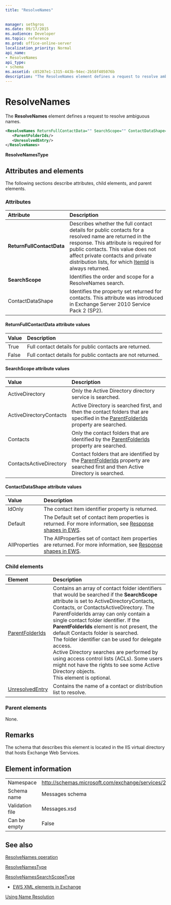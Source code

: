 ```yaml
---
title: "ResolveNames"
 
 
manager: sethgros
ms.date: 09/17/2015
ms.audience: Developer
ms.topic: reference
ms.prod: office-online-server
localization_priority: Normal
api_name:
- ResolveNames
api_type:
- schema
ms.assetid: c85207e1-1315-443b-94ec-2b58f405076b
description: "The ResolveNames element defines a request to resolve ambiguous names."
---
```


# ResolveNames

The **ResolveNames** element defines a request to resolve ambiguous names. 
  
```XML
<ResolveNames ReturnFullContactData="" SearchScope="" ContactDataShape="">
   <ParentFolderIds/>
   <UnresolvedEntry/>
</ResolveNames>
```

 **ResolveNamesType**
## Attributes and elements

The following sections describe attributes, child elements, and parent elements.
  
### Attributes

|**Attribute**|**Description**|
|:-----|:-----|
|**ReturnFullContactData** <br/> |Describes whether the full contact details for public contacts for a resolved name are returned in the response. This attribute is required for public contacts. This value does not affect private contacts and private distribution lists, for which [ItemId](itemid.md) is always returned.  <br/> |
|**SearchScope** <br/> |Identifies the order and scope for a ResolveNames search.  <br/> |
|ContactDataShape  <br/> |Identifies the property set returned for contacts. This attribute was introduced in Exchange Server 2010 Service Pack 2 (SP2).  <br/> |
   
#### ReturnFullContactData attribute values

|**Value**|**Description**|
|:-----|:-----|
|True  <br/> |Full contact details for public contacts are returned.  <br/> |
|False  <br/> |Full contact details for public contacts are not returned.  <br/> |
   
#### SearchScope attribute values

|**Value**|**Description**|
|:-----|:-----|
|ActiveDirectory  <br/> |Only the Active Directory directory service is searched.  <br/> |
|ActiveDirectoryContacts  <br/> |Active Directory is searched first, and then the contact folders that are specified in the [ParentFolderIds](parentfolderids.md) property are searched.  <br/> |
|Contacts  <br/> |Only the contact folders that are identified by the [ParentFolderIds](parentfolderids.md) property are searched.  <br/> |
|ContactsActiveDirectory  <br/> |Contact folders that are identified by the [ParentFolderIds](parentfolderids.md) property are searched first and then Active Directory is searched.  <br/> |
   
#### ContactDataShape attribute values

|**Value**|**Description**|
|:-----|:-----|
|IdOnly  <br/> |The contact item identifier property is returned.  <br/> |
|Default  <br/> |The Default set of contact item properties is returned. For more information, see [Response shapes in EWS](https://msdn.microsoft.com/library/1c5ddc0a-c4e0-4488-8972-7543b5b464df%28Office.15%29.aspx).  <br/> |
|AllProperties  <br/> |The AllProperties set of contact item properties are returned. For more information, see [Response shapes in EWS](https://msdn.microsoft.com/library/1c5ddc0a-c4e0-4488-8972-7543b5b464df%28Office.15%29.aspx).  <br/> |
   
### Child elements

|**Element**|**Description**|
|:-----|:-----|
|[ParentFolderIds](parentfolderids.md) <br/> |Contains an array of contact folder identifiers that would be searched if the **SearchScope** attribute is set to ActiveDirectoryContacts, Contacts, or ContactsActiveDirectory. The ParentFolderIds array can only contain a single contact folder identifier. If the **ParentFolderIds** element is not present, the default Contacts folder is searched.  <br/> The folder identifier can be used for delegate access.  <br/> Active Directory searches are performed by using access control lists (ACLs). Some users might not have the rights to see some Active Directory objects.  <br/> This element is optional.  <br/> |
|[UnresolvedEntry](unresolvedentry.md) <br/> |Contains the name of a contact or distribution list to resolve.  <br/> |
   
### Parent elements

None.
  
## Remarks

The schema that describes this element is located in the IIS virtual directory that hosts Exchange Web Services.
  
## Element information

|||
|:-----|:-----|
|Namespace  <br/> |http://schemas.microsoft.com/exchange/services/2006/messages  <br/> |
|Schema name  <br/> |Messages schema  <br/> |
|Validation file  <br/> |Messages.xsd  <br/> |
|Can be empty  <br/> |False  <br/> |
   
## See also



[ResolveNames operation](resolvenames-operation.md)
  
[ResolveNamesType](https://msdn.microsoft.com/library/ExchangeWebServices.ResolveNamesType.aspx)
  
[ResolveNamesSearchScopeType](https://msdn.microsoft.com/library/ExchangeWebServices.ResolveNamesSearchScopeType.aspx)


- [EWS XML elements in Exchange](ews-xml-elements-in-exchange.md)


[Using Name Resolution](https://msdn.microsoft.com/library/9257fb07-89d2-46eb-b885-e2173fe6fbc1%28Office.15%29.aspx)


